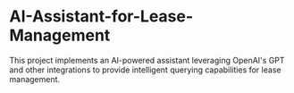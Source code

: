 # AI-Assistant-for-Lease-Management
This project implements an AI-powered assistant leveraging OpenAI's GPT and other integrations to provide intelligent querying capabilities for lease management.
